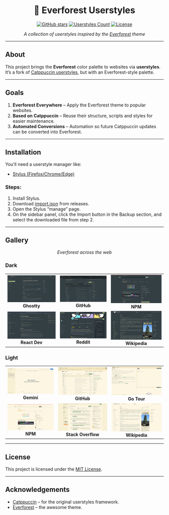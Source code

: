 <div align="center">

# 🌲 Everforest Userstyles

[![GitHub stars](https://img.shields.io/github/stars/AdityaAparadh/everforest-userstyles?style=for-the-badge&logo=github&color=a7c080&labelColor=2d353b)](https://github.com/AdityaAparadh/everforest-userstyles/stargazers)
[![Userstyles Count](https://img.shields.io/github/directory-file-count/AdityaAparadh/everforest-userstyles/styles?label=Userstyles&style=for-the-badge&color=d3c6aa&labelColor=2d353b)](https://github.com/AdityaAparadh/everforest-userstyles/tree/main/styles)
[![License](https://img.shields.io/github/license/AdityaAparadh/everforest-userstyles?style=for-the-badge&color=83c092&labelColor=2d353b)](LICENSE)

*A collection of userstyles inspired by the [Everforest](https://github.com/sainnhe/everforest) theme*

</div>  

---

## About  

This project brings the **Everforest** color palette to websites via **userstyles**.  
It’s a fork of [Catppuccin userstyles](https://github.com/catppuccin/userstyles), but with an Everforest-style palette.  

---

## Goals  
1. **Everforest Everywhere** – Apply the Everforest theme to popular websites.  
2. **Based on Catppuccin** – Reuse their structure, scripts and styles for easier maintenance.
3. **Automated Conversions** – Automation so future Catppuccin updates can be converted into Everforest.  

---

## Installation  

You’ll need a userstyle manager like:  
- [Stylus (Firefox/Chrome/Edge)](https://add0n.com/stylus.html)  

### Steps:  
1. Install Stylus.  
2. Download [import.json](https://github.com/AdityaAparadh/everforest-userstyles/releases/download/rolling/import.json) from releases.
3. Open the Stylus “manage” page.
4. On the sidebar panel, click the Import button in the Backup section, and select the downloaded file from step 2. 
---

## Gallery 

<p align="center"><em>Everforest across the web</em></p>

### Dark

<table>
  <tr>
    <td align="center">
      <img src="assets/ghostty-dark.png" alt="Ghostty Dark" width="300"/>
      <br/>
      <strong>Ghostty</strong>
    </td>
    <td align="center">
      <img src="assets/github-dark.png" alt="GitHub Dark" width="300"/>
      <br/>
      <strong>GitHub</strong>
    </td>
    <td align="center">
      <img src="assets/npm-dark.png" alt="NPM Dark" width="300"/>
      <br/>
      <strong>NPM</strong>
    </td>
  </tr>
  <tr>
    <td align="center">
      <img src="assets/reactdev-dark.png" alt="React Dev Dark" width="300"/>
      <br/>
      <strong>React Dev</strong>
    </td>
    <td align="center">
      <img src="assets/reddit-dark.png" alt="Reddit Dark" width="300"/>
      <br/>
      <strong>Reddit</strong>
    </td>
    <td align="center">
      <img src="assets/wikipedia-dark.png" alt="Wikipedia Dark" width="300"/>
      <br/>
      <strong>Wikipedia</strong>
    </td>
  </tr>
</table>

### Light

<table>
  <tr>
    <td align="center">
      <img src="assets/gemini-light.png" alt="Gemini Light" width="300"/>
      <br/>
      <strong>Gemini</strong>
    </td>
    <td align="center">
      <img src="assets/github-light.png" alt="GitHub Light" width="300"/>
      <br/>
      <strong>GitHub</strong>
    </td>
    <td align="center">
      <img src="assets/gotour-light.png" alt="Go Tour Light" width="300"/>
      <br/>
      <strong>Go Tour</strong>
    </td>
  </tr>
  <tr>
    <td align="center">
      <img src="assets/npm-light.png" alt="NPM Light" width="300"/>
      <br/>
      <strong>NPM</strong>
    </td>
    <td align="center">
      <img src="assets/stackoverflow-light.png" alt="Stack Overflow Light" width="300"/>
      <br/>
      <strong>Stack Overflow</strong>
    </td>
    <td align="center">
      <img src="assets/wikipedia-light.png" alt="Wikipedia Light" width="300"/>
      <br/>
      <strong>Wikipedia</strong>
    </td>
  </tr>
</table>

---

## License  

This project is licensed under the [MIT License](LICENSE).  

---

## Acknowledgements  

- [Catppuccin](https://github.com/catppuccin) – for the original userstyles framework.  
- [Everforest](https://github.com/sainnhe/everforest) – the awesome theme.  

